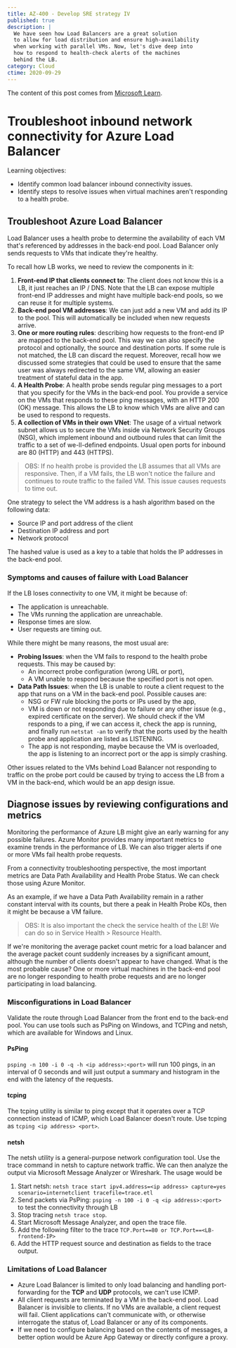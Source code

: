 ```yaml
---
title: AZ-400 - Develop SRE strategy IV
published: true
description: |
  We have seen how Load Balancers are a great solution
  to allow for load distribution and ensure high-availability
  when working with parallel VMs. Now, let's dive deep into
  how to respond to health-check alerts of the machines 
  behind the LB.
category: Cloud
ctime: 2020-09-29
---
```


The content of this post comes from [Microsoft Learn](https://docs.microsoft.com/en-us/learn/modules/troubleshoot-inbound-connectivity-azure-load-balancer/).

# Troubleshoot inbound network connectivity for Azure Load Balancer

Learning objectives:
* Identify common load balancer inbound connectivity issues.
* Identify steps to resolve issues when virtual machines aren't responding to a health probe.

## Troubleshoot Azure Load Balancer

Load Balancer uses a health probe to determine the availability of each VM that's referenced by addresses in the back-end pool. Load Balancer only sends requests to VMs that indicate they're healthy. 

To recall how LB works, we need to review the components in it:
1. **Front-end IP that clients connect to**: The client does not know this is a LB, it just reaches an IP / DNS. Note that the LB can expose multiple front-end IP addresses and might have multiple back-end pools, so we can reuse it for multiple systems.
2. **Back-end pool VM addresses**: We can just add a new VM and add its IP to the pool. This will automatically be included when new requests arrive.
3. **One or more routing rules**: describing how requests to the front-end IP are mapped to the back-end pool. This way we can also specify the protocol and optionally, the source and destination ports. If some rule is not matched, the LB can discard the request. Moreover, recall how we discussed some strategies that could be used to ensure that the same user was always redirected to the same VM, allowing an easier treatment of stateful data in the app.
4. **A Health Probe**: A health probe sends regular ping messages to a port that you specify for the VMs in the back-end pool. You provide a service on the VMs that responds to these ping messages, with an HTTP 200 (OK) message. This allows the LB to know which VMs are alive and can be used to respond to requests.
5. **A collection of VMs in their own VNet**: The usage of a virtual network subnet allows us to secure the VMs inside via Network Security Groups (NSG), which implement inbound and outbound rules that can limit the traffic to a set of we-ll-defined endpoints. Usual open ports for inbound are 80 (HTTP) and 443 (HTTPS).

> OBS: If no health probe is provided the LB assumes that all VMs are responsive. Then, if a VM fails, the LB won't notice the failure and continues to route traffic to the failed VM. This issue causes requests to time out.

One strategy to select the VM address is a hash algorithm based on the following data:
* Source IP and port address of the client
* Destination IP address and port
* Network protocol

The hashed value is used as a key to a table that holds the IP addresses in the back-end pool.


### Symptoms and causes of failure with Load Balancer

If the LB loses connectivity to one VM, it might be because of:

* The application is unreachable.
* The VMs running the application are unreachable.
* Response times are slow.
* User requests are timing out.

While there might be many reasons, the most usual are:
* **Probing Issues**: when the VM fails to respond to the health probe requests. This may be caused by:
  * An incorrect probe configuration (wrong URL or port),
  * A VM unable to respond because the specified port is not open.
* **Data Path Issues**: when the LB is unable to route a client request to the app that runs on a VM in the back-end pool. Possible causes are:
  * NSG or FW rule blocking the ports or IPs used by the app,
  * VM is down or not responding due to failure or any other issue (e.g., expired certificate on the server). We should check if the VM responds to a ping, if we can access it, check the app is running, and finally run `netstat -an` to verify that the ports used by the health probe and application are listed as LISTENING.
  * The app is not responding, maybe because the VM is overloaded, the app is listening to an incorrect port or the app is simply crashing.

Other issues related to the VMs behind Load Balancer not responding to traffic on the probe port could be caused by trying to access the LB from a VM in the back-end, which would be an app design issue.

## Diagnose issues by reviewing configurations and metrics

Monitoring the performance of Azure LB might give an early warning for any possible failures. Azure Monitor provides many important metrics to examine trends in the performance of LB. We can also trigger alerts if one or more VMs fail health probe requests.

From a connectivity troubleshooting perspective, the most important metrics are Data Path Availability and Health Probe Status. We can check those using Azure Monitor.

As an example, if we have a Data Path Availability remain in a rather constant interval with its counts, but there a peak in Health Probe KOs, then it might be because a VM failure.

> OBS: It is also important the check the service health of the LB! We can do so in Service Health > Resource Health.

If we're monitoring the average packet count metric for a load balancer and the average packet count suddenly increases by a significant amount, although the number of clients doesn't appear to have changed. What is the most probable cause? One or more virtual machines in the back-end pool are no longer responding to health probe requests and are no longer participating in load balancing.

### Misconfigurations in Load Balancer

Validate the route through Load Balancer from the front end to the back-end pool. You can use tools such as PsPing on Windows, and TCPing and netsh, which are available for Windows and Linux.

#### PsPing

`psping -n 100 -i 0 -q -h <ip address>:<port>` will run 100 pings, in an interval of 0 seconds and will just output a summary and histogram in the end with the latency of the requests.

#### tcping

The tcping utility is similar to ping except that it operates over a TCP connection instead of ICMP, which Load Balancer doesn't route. Use tcping as `tcping <ip address> <port>`.

#### netsh

The netsh utility is a general-purpose network configuration tool. Use the trace command in netsh to capture network traffic. We can then analyze the output via Microsoft Message Analyzer or Wireshark. The usage would be

1. Start netsh: `netsh trace start ipv4.address=<ip address> capture=yes scenario=internetclient tracefile=trace.etl`
2. Send packets via PsPing: `psping -n 100 -i 0 -q <ip address>:<port>` to test the connectivity through LB
3. Stop tracing `netsh trace stop`.
4. Start Microsoft Message Analyzer, and open the trace file.
5. Add the following filter to the trace `TCP.Port==80 or TCP.Port==<LB-frontend-IP>`
6. Add the HTTP request source and destination as fields to the trace output.

### Limitations of Load Balancer

* Azure Load Balancer is limited to only load balancing and handling port-forwarding for the **TCP** and **UDP** protocols, we can't use ICMP.
* All client requests are terminated by a VM in the back-end pool. Load Balancer is invisible to clients. If no VMs are available, a client request will fail. Client applications can't communicate with, or otherwise interrogate the status of, Load Balancer or any of its components.
* If we need to configure balancing based on the contents of messages, a better option would be Azure App Gateway or directly configure a proxy.

